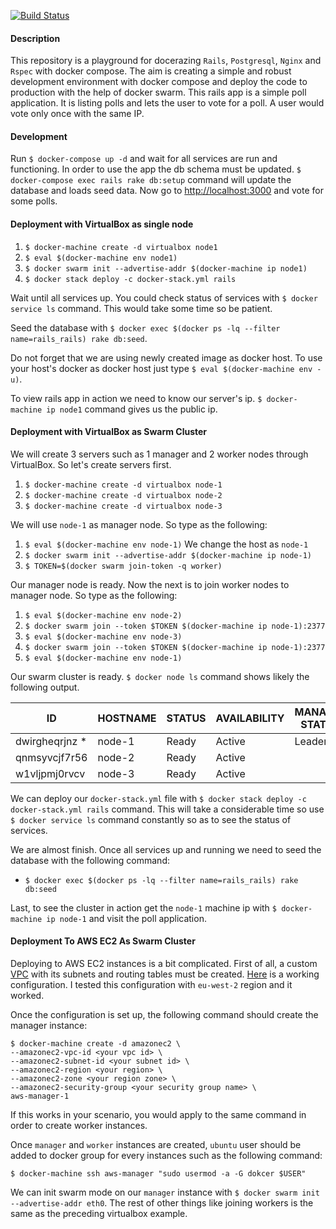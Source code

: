 [![Build Status](https://travis-ci.org/zeitnot/docker-rails.svg?branch=master)](https://travis-ci.org/zeitnot/docker-rails)

#### Description
This repository is a playground for docerazing `Rails`, `Postgresql`, `Nginx` and `Rspec` with docker compose.
The aim is creating a simple and robust development environment with docker compose and deploy the code
to production with the help of docker swarm. This rails app is a simple poll application. It is listing polls
and lets the user to vote for a poll. A user would vote only once with the same IP. 

#### Development
Run `$ docker-compose up -d` and wait for all services are run and functioning. In order to use the app
the db schema must be updated. `$ docker-compose exec rails rake db:setup` command will update the database and loads 
seed data. Now go to [http://localhost:3000](http://localhost:3000) and vote for some polls.

#### Deployment with VirtualBox as single node
1. `$ docker-machine create -d virtualbox node1` 
2. `$ eval $(docker-machine env node1)`
3. `$ docker swarm init --advertise-addr $(docker-machine ip node1)`
4. `$ docker stack deploy -c docker-stack.yml rails`

Wait until all services up. You could check status of services with `$ docker service ls` command. This would take
some time so be patient. 

Seed the database with `$ docker exec $(docker ps -lq --filter name=rails_rails) rake db:seed`.

Do not forget that we are using newly created image as docker host. To use your host's docker
as docker host just type `$ eval $(docker-machine env -u)`.

To view rails app in action we need to know our server's ip. `$ docker-machine ip node1` command gives us the public ip. 

#### Deployment with VirtualBox as Swarm Cluster
We will create 3 servers such as 1 manager and 2 worker nodes through VirtualBox. So let's create servers first.
1. `$ docker-machine create -d virtualbox node-1` 
2. `$ docker-machine create -d virtualbox node-2`
3. `$ docker-machine create -d virtualbox node-3`

We will use `node-1` as manager node. So type as the following:
1. `$ eval $(docker-machine env node-1)` We change the host as `node-1`
2. `$ docker swarm init --advertise-addr $(docker-machine ip node-1)`
3. `$ TOKEN=$(docker swarm join-token -q worker)`

Our manager node is ready. Now the next is to join worker nodes to manager node. So type as the following:
1. `$ eval $(docker-machine env node-2)`
2. `$ docker swarm join --token $TOKEN $(docker-machine ip node-1):2377`
3. `$ eval $(docker-machine env node-3)`
4. `$ docker swarm join --token $TOKEN $(docker-machine ip node-1):2377`
5. `$ eval $(docker-machine env node-1)`

Our swarm cluster is ready. `$ docker node ls` command shows likely the following output. 

| ID                   |  HOSTNAME     |       STATUS    | AVAILABILITY | MANAGER STATUS     |   ENGINE VERSION |
| -------------------- | ------------- | --------------- | ------------ | ------------------ | ---------------- | 
| dwirgheqrjnz *       |  node-1       |       Ready     | Active       |   Leader           |   18.09.6        |
| qnmsyvcjf7r56        |  node-2       |       Ready     | Active       |                    |   18.09.6        |
| w1vljpmj0rvcv        |  node-3       |       Ready     | Active       |                    |   18.09.6        |

We can deploy our `docker-stack.yml` file with
`$ docker stack deploy -c docker-stack.yml rails` command. This will take a considerable time so use `$ docker service ls` command 
constantly so as to see the status of services.

We are almost finish. Once all services up and running we need to seed the database with the following command:
- `$ docker exec $(docker ps -lq --filter name=rails_rails) rake db:seed`

Last, to see the cluster in action get the `node-1` machine ip with `$ docker-machine ip node-1` and visit 
the poll application. 

#### Deployment To AWS EC2 As Swarm Cluster
Deploying to AWS EC2 instances is a bit complicated. First of all, a custom [VPC](https://docs.aws.amazon.com/vpc/index.html)
with its subnets and routing tables must be created. [Here](https://docs.docker.com/docker-for-aws/faqs/#recommended-vpc-and-subnet-setup)
is a working configuration. I tested this configuration with `eu-west-2` region
and it worked.

Once the configuration is set up, the following command should create the manager 
instance: 

```shell 
$ docker-machine create -d amazonec2 \
--amazonec2-vpc-id <your vpc id> \
--amazonec2-subnet-id <your subnet id> \
--amazonec2-region <your region> \
--amazonec2-zone <your region zone> \
--amazonec2-security-group <your security group name> \
aws-manager-1
```

If this works in your scenario, you would apply to the same command in order
to create worker instances.

Once `manager` and `worker` instances are created, `ubuntu` user should be
added to docker group for every instances such as the following command:

`$ docker-machine ssh aws-manager "sudo usermod -a -G dokcer $USER"`

We can init swarm mode on our `manager` instance with `$ docker swarm init --advertise-addr eth0`. 
The rest of other things like joining workers is the same as the preceding 
virtualbox example. 